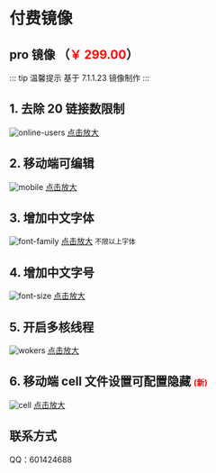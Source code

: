 # 付费镜像

## pro 镜像 （<span style="color:red">￥ 299.00</span>）

<!-- <span style="color:#000000;font-size:16px;text-decoration:line-through">￥99.00</span> -->

::: tip 温馨提示
基于 7.1.1.23 镜像制作
:::

## 1. 去除 20 链接数限制

![online-users](/pay/online-users.png)
<a href="../pay/online-users.png" target="_blank">点击放大</a>

## 2. 移动端可编辑

![mobile](/pay/mobile.png)
<a href="../pay/mobile.png" target="_blank">点击放大</a>

## 3. 增加中文字体

![font-family](/pay/font-family.png)
<a href="../pay/font-family.png" target="_blank">点击放大</a>
<span style="font-size:12px">不限以上字体</span>

## 4. 增加中文字号

![font-size](/pay/font-size.png)
<a href="../pay/font-size.png" target="_blank">点击放大</a>

## 5. 开启多核线程

![wokers](/pay/wokers.png)
<a href="../pay/wokers.png" target="_blank">点击放大</a>

## 6. 移动端 cell 文件设置可配置隐藏 <span style="color:red;font-size:14px">(新)</span>

![cell](/pay/cell.png)
<a href="../pay/cell.png" target="_blank">点击放大</a>

## 联系方式

QQ：601424688

<script setup>
import Footer from '../components/Footer.vue'
</script>

<Footer tip=" "/>
